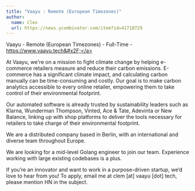 ```yaml
---
title: "Vaayu : Remote (European Timezones)"
author:
  name: Clex
  url: https://news.ycombinator.com/item?id=41718729
---
```

Vaayu - Remote (European Timezones) - Full-Time - <a href="https:&#x2F;&#x2F;www.vaayu.tech&#x2F;" rel="nofollow">https:&#x2F;&#x2F;www.vaayu.tech&#x2F;</a>

At Vaayu, we&#x27;re on a mission to fight climate change by helping e-commerce retailers measure and reduce their carbon emissions. E-commerce has a significant climate impact, and calculating carbon manually can be time-consuming and costly. Our goal is to make carbon analytics accessible to every online retailer, empowering them to take control of their environmental footprint.

Our automated software is already trusted by sustainability leaders such as Klarna, Wunderman Thompson, Vinted, Ace &amp; Tate, Adevinta or New Balance, linking up with shop platforms to deliver the tools necessary for retailers to take charge of their environmental footprint.

We are a distributed company based in Berlin, with an international and diverse team throughout Europe.

We are looking for a mid-level Golang engineer to join our team. Experience working with large existing codebases is a plus.

If you’re an innovator and want to work in a purpose-driven startup, we’d love to hear from you! To apply, email me at clem [at] vaayu [dot] tech, please mention HN in the subject.
<JobApplication />
